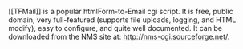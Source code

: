 [[TFMail]] is a popular htmlForm-to-Email cgi script. It is free, public domain, very full-featured (supports file uploads, logging, and HTML modify), easy to configure, and quite well documented. It can be downloaded from the NMS site at: http://nms-cgi.sourceforge.net/.